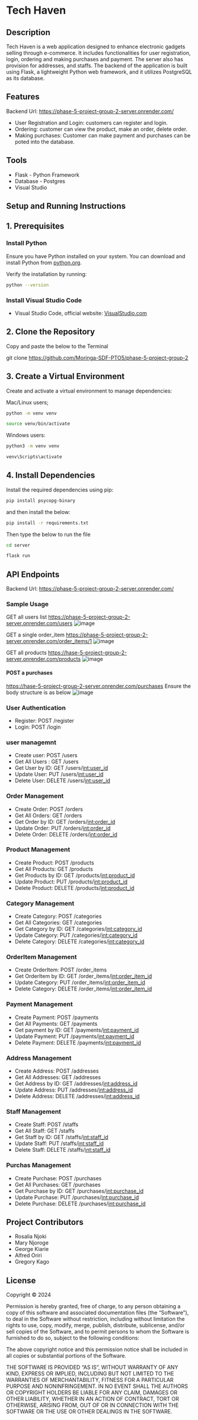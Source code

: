 # Tech Haven

## Description

Tech Haven is a web application designed to enhance electronic gadgets selling through e-commerce. It includes functionalities for user registration, login, ordering and making purchases and payment. The server also has provision for addresses, and staffs. The backend of the application is built using Flask, a lightweight Python web framework, and it utilizes PostgreSQL as its database.

## Features

 Backend Url: <https://phase-5-project-group-2-server.onrender.com/>

* User Registration and Login: customers can register and login.
* Ordering: customer can view the product, make an order, delete order.
* Making purchases: Customer can make payment and purchases can be poted into the database.


## Tools

* Flask - Python Framework
* Database - Postgres
* Visual Studio

## Setup and Running Instructions

## 1. Prerequisites

### Install Python

Ensure you have Python installed on your system. You can download and install Python from [python.org](https://www.python.org/).

Verify the installation by running:

```bash
python --version
```

### Install Visual Studio Code

* Visual Studio Code, official website: [VisualStudio.com](https://code.visualstudio.com/download)

## 2. Clone the Repository

Copy and paste the below to the Terminal

git clone <https://github.com/Moringa-SDF-PTO5/phase-5-project-group-2>

## 3. Create a Virtual Environment

Create and activate a virtual environment to manage dependencies:

Mac/Linux users;

```bash
python -m venv venv

source venv/bin/activate  
```

Windows users:

```bash
python3 -m venv venv

venv\Scripts\activate
```

## 4. Install Dependencies

Install the required dependencies using pip:

```bash
pip install psycopg-binary
```

and then install the below:

```bash
pip install -r requirements.txt
```

Then type the below to run the file

```bash
cd server
```

```bash
flask run
```

## API Endpoints

Backend Url: <https://phase-5-project-group-2-server.onrender.com/>

### Sample Usage

GET all users list
<https://phase-5-project-group-2-server.onrender.com/users>
![image](https://github.com/user-attachments/assets/c9f055fb-021b-4ce8-b960-646d7735f46f)


GET a single order_item
<https://phase-5-project-group-2-server.onrender.com/order_items/1>
![image](https://github.com/user-attachments/assets/0757d69b-1908-4a26-9881-c990d5fbb02f)


GET all products
<https://hase-5-project-group-2-server.onrender.com/products>
![image](https://github.com/user-attachments/assets/37093aee-ca3a-4a46-a854-bf24da75344b)


#### POST a purchases
<https://hase-5-project-group-2-server.onrender.com/purchases>
Ensure the body structure is as below
![image](https://github.com/user-attachments/assets/51fea25a-0cd3-43aa-8682-3ea7858d2a27)



### User Authentication

* Register: POST /register
* Login: POST /login

### user managemnt

* Create user: POST /users
* Get All Users : GET /users
* Get User by ID: GET /users/<int:user_id>
* Update User: PUT /users/<int:user_id>
* Delete User: DELETE /users/<int:user_id>

### Order Management 

* Create Order: POST /orders
* Get All Orders: GET /orders
* Get Order by ID: GET /orders/<int:order_id>
* Update Order: PUT /orders/<int:order_id>
* Delete Order: DELETE /orders/<int:order_id>

### Product Management

* Create Product: POST /products
* Get All Products: GET /products
* Get Products by ID: GET /products/<int:product_id>
* Update Product: PUT /products/<int:product_id>
* Delete Product: DELETE /products/<int:product_id>

### Category Management

* Create Category: POST /categories
* Get All Categories: GET /categories
* Get Category by ID: GET /categories/<int:category_id>
* Update Category: PUT /categories/<int:category_id>
* Delete Category: DELETE /categories/<int:category_id>

### OrderItem Management

* Create OrderItem: POST /order_items
* Get OrderItem by ID: GET /order_items/<int:order_item_id>
* Update Category: PUT /order_items/<int:order_item_id>
* Delete Category: DELETE /order_items/<int:order_item_id>

### Payment Management

* Create Payment: POST /payments
* Get All Payments: GET /payments
* Get payment by ID: GET /payments/<int:payment_id>
* Update Payment: PUT /payments/<int:payment_id>
* Delete Payment: DELETE /payments/<int:payment_id>

### Address Management

* Create Address: POST /addresses
* Get All Addresses: GET /addresses
* Get Address by ID: GET /addresses/<int:address_id>
* Update Address: PUT /addresses/<int:address_id>
* Delete Address: DELETE /addresses/<int:address_id>

### Staff Management

* Create Staff: POST /staffs
* Get All Staff: GET /staffs
* Get Staff by ID: GET /staffs/<int:staff_id>
* Update Staff: PUT /staffs/<int:staff_id>
* Delete Staff: DELETE /staffs/<int:staff_id>

### Purchas Management

* Create Purchase: POST /purchases
* Get All Purchases: GET /purchases
* Get Purchase by ID: GET /purchases/<int:purchase_id>
* Update Purchase: PUT /purchases/<int:purchase_id>
* Delete Purchase: DELETE /purchases/<int:purchase_id>


## Project Contributors 
* Rosalia Njoki
* Mary Njoroge 
* George Kiarie
* Alfred Oriri
* Gregory Kago


## License

Copyright © 2024

Permission is hereby granted, free of charge, to any person obtaining a copy of this software and associated documentation files (the “Software”), to deal in the Software without restriction, including without limitation the rights to use, copy, modify, merge, publish, distribute, sublicense, and/or sell copies of the Software, and to permit persons to whom the Software is furnished to do so, subject to the following conditions:

The above copyright notice and this permission notice shall be included in all copies or substantial portions of the Software.

THE SOFTWARE IS PROVIDED “AS IS”, WITHOUT WARRANTY OF ANY KIND, EXPRESS OR IMPLIED, INCLUDING BUT NOT LIMITED TO THE WARRANTIES OF MERCHANTABILITY, FITNESS FOR A PARTICULAR PURPOSE AND NONINFRINGEMENT. IN NO EVENT SHALL THE AUTHORS OR COPYRIGHT HOLDERS BE LIABLE FOR ANY CLAIM, DAMAGES OR OTHER LIABILITY, WHETHER IN AN ACTION OF CONTRACT, TORT OR OTHERWISE, ARISING FROM, OUT OF OR IN CONNECTION WITH THE SOFTWARE OR THE USE OR OTHER DEALINGS IN THE SOFTWARE.
